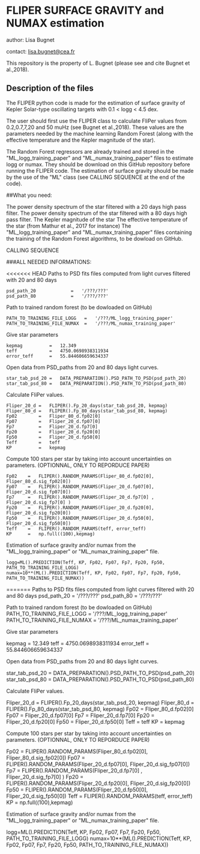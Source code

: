 # FLIPER SURFACE GRAVITY and NUMAX estimation

author: Lisa Bugnet

contact: lisa.bugnet@cea.fr

This repository is the property of L. Bugnet (please see and cite Bugnet et al.,2018).

## Description of the files

The FLIPER python code is made for the estimation of surface gravity of Kepler Solar-type oscillating targets with 0.1 < logg < 4.5 dex.

The user should first use the FLIPER class to calculate FliPer values from 0.2,0.7,7,20 and 50 muHz (see Bugnet et al.,2018). These values are the parameters needed by the machine learning Random Forest (along with the effective temperature and the Kepler magnitude of the star).

The Random Forest regressors are already trained and stored in the "ML_logg_training_paper" and "ML_numax_training_paper" files to estimate logg or numax. They should be download on this GitHub repository before running the FLIPER code. The estimation of surface gravity should be made by the use of the "ML" class (see CALLING SEQUENCE at the end of the code).

##What you need:

The power density spectrum of the star filtered with a 20 days high pass filter.
The power density spectrum of the star filtered with a 80 days high pass filter.
The Kepler magnitude of the star
The effective temperature of the star (from Mathur et al., 2017 for instance)
The "ML_logg_training_paper" and "ML_numax_training_paper" files containing the training of the Random Forest algorithms, to be dowload on GitHub.


CALLING SEQUENCE

###ALL NEEDED INFORMATIONS:

<<<<<<< HEAD
Paths to PSD fits files computed from light curves filtered with 20 and 80 days
```
psd_path_20             =   '/???/???'
psd_path_80             =   '/???/???'
```

Path to trained random forest (to be dowloaded on GitHub)
```
PATH_TO_TRAINING_FILE_LOGG   =   '/???/ML_logg_training_paper'
PATH_TO_TRAINING_FILE_NUMAX  =   '/???/ML_numax_training_paper'
```

Give star parameters
```
kepmag          =   12.349
teff            =   4750.0698938311934
error_teff      =   55.844606659634337
```


Open data from PSD_paths from 20 and 80 days light curves.
```
star_tab_psd_20 =   DATA_PREPARATION().PSD_PATH_TO_PSD(psd_path_20)
star_tab_psd_80 =   DATA_PREPARATION().PSD_PATH_TO_PSD(psd_path_80)
```

Calculate FliPer values.
```
Fliper_20_d =   FLIPER().Fp_20_days(star_tab_psd_20, kepmag)
Fliper_80_d =   FLIPER().Fp_80_days(star_tab_psd_80, kepmag)
Fp02        =   Fliper_80_d.fp02[0]
Fp07        =   Fliper_20_d.fp07[0]
Fp7         =   Fliper_20_d.fp7[0]
Fp20        =   Fliper_20_d.fp20[0]
Fp50        =   Fliper_20_d.fp50[0]
Teff        =   teff
KP          =   kepmag
```
Compute 100 stars per star by taking into account uncertainties on parameters.   (OPTIONNAL, ONLY TO REPORDUCE PAPER)
```
Fp02    =   FLIPER().RANDOM_PARAMS(Fliper_80_d.fp02[0], Fliper_80_d.sig_fp02[0])
Fp07    =   FLIPER().RANDOM_PARAMS(Fliper_20_d.fp07[0], Fliper_20_d.sig_fp07[0])
Fp7     =   FLIPER().RANDOM_PARAMS(Fliper_20_d.fp7[0] , Fliper_20_d.sig_fp7[0] )
Fp20    =   FLIPER().RANDOM_PARAMS(Fliper_20_d.fp20[0], Fliper_20_d.sig_fp20[0])
Fp50    =   FLIPER().RANDOM_PARAMS(Fliper_20_d.fp50[0], Fliper_20_d.sig_fp50[0])
Teff    =   FLIPER().RANDOM_PARAMS(teff, error_teff)
KP      =   np.full((100),kepmag)                                                      
```

Estimation of surface gravity and/or numax from the "ML_logg_training_paper" or "ML_numax_training_paper" file.
```
logg=ML().PREDICTION(Teff, KP, Fp02, Fp07, Fp7, Fp20, Fp50, PATH_TO_TRAINING_FILE_LOGG)
numax=10**(ML().PREDICTION(Teff, KP, Fp02, Fp07, Fp7, Fp20, Fp50, PATH_TO_TRAINING_FILE_NUMAX))
```
=======
  Paths to PSD fits files computed from light curves filtered with 20 and 80 days
  psd_path_20             =   '/???/???'
  psd_path_80             =   '/???/???'

  Path to trained random forest (to be dowloaded on GitHub)
  PATH_TO_TRAINING_FILE_LOGG   =   '/???/ML_logg_training_paper'
  PATH_TO_TRAINING_FILE_NUMAX  =   '/???/ML_numax_training_paper'

Give star parameters
  
  kepmag          =   12.349
  teff            =   4750.0698938311934
  error_teff      =   55.844606659634337



Open data from PSD_paths from 20 and 80 days light curves.

  star_tab_psd_20 =   DATA_PREPARATION().PSD_PATH_TO_PSD(psd_path_20)
  star_tab_psd_80 =   DATA_PREPARATION().PSD_PATH_TO_PSD(psd_path_80)


Calculate FliPer values.

  Fliper_20_d =   FLIPER().Fp_20_days(star_tab_psd_20, kepmag)
  Fliper_80_d =   FLIPER().Fp_80_days(star_tab_psd_80, kepmag)
  Fp02        =   Fliper_80_d.fp02[0]
  Fp07        =   Fliper_20_d.fp07[0]
  Fp7         =   Fliper_20_d.fp7[0]
  Fp20        =   Fliper_20_d.fp20[0]
  Fp50        =   Fliper_20_d.fp50[0]
  Teff        =   teff
  KP          =   kepmag

Compute 100 stars per star by taking into account uncertainties on parameters.   (OPTIONNAL, ONLY TO REPORDUCE PAPER)

  Fp02    =   FLIPER().RANDOM_PARAMS(Fliper_80_d.fp02[0], Fliper_80_d.sig_fp02[0])
  Fp07    =   FLIPER().RANDOM_PARAMS(Fliper_20_d.fp07[0], Fliper_20_d.sig_fp07[0])
  Fp7     =   FLIPER().RANDOM_PARAMS(Fliper_20_d.fp7[0] , Fliper_20_d.sig_fp7[0] )
  Fp20    =   FLIPER().RANDOM_PARAMS(Fliper_20_d.fp20[0], Fliper_20_d.sig_fp20[0])
  Fp50    =   FLIPER().RANDOM_PARAMS(Fliper_20_d.fp50[0], Fliper_20_d.sig_fp50[0])
  Teff    =   FLIPER().RANDOM_PARAMS(teff, error_teff)
  KP      =   np.full((100),kepmag)                                                      


Estimation of surface gravity and/or numax from the "ML_logg_training_paper" or "ML_numax_training_paper" file.

  logg=ML().PREDICTION(Teff, KP, Fp02, Fp07, Fp7, Fp20, Fp50, PATH_TO_TRAINING_FILE_LOGG)
  numax=10**(ML().PREDICTION(Teff, KP, Fp02, Fp07, Fp7, Fp20, Fp50, PATH_TO_TRAINING_FILE_NUMAX))



